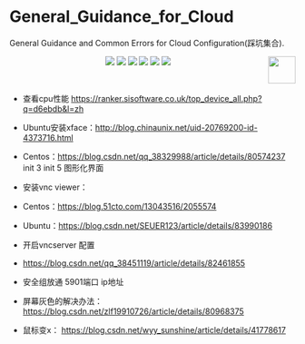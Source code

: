 # General_Guidance_for_Cloud
General Guidance and Common Errors for Cloud Configuration(踩坑集合).

<p align="center">
    <a href="https://github.com/elegantcoin/General_Guidance_for_Cloud"><img src="https://img.shields.io/badge/status-updating-brightgreen.svg"></a>
    <a href="https://github.com/python/cpython"><img src="https://img.shields.io/badge/Python-3.7-FF1493.svg"></a>
    <a href="https://github.com/elegantcoin/General_Guidance_for_Cloud"><img src="https://img.shields.io/badge/platform-Windows%7CLinux%7CmacOS-660066.svg"></a>
    <a href="https://opensource.org/licenses/mit-license.php"><img src="https://badges.frapsoft.com/os/mit/mit.svg"></a>
    <a href="https://github.com/elegantcoin/General_Guidance_for_Cloud/stargazers"><img src="https://img.shields.io/github/stars/elegantcoin/General_Guidance_for_Cloud.svg?logo=github"></a>
    <a href="https://github.com/elegantcoin/General_Guidance_for_Cloud/network/members"><img src="https://img.shields.io/github/forks/elegantcoin/General_Guidance_for_Cloud.svg?color=blue&logo=github"></a>
    <a href="https://www.python.org/"><img src="https://upload.wikimedia.org/wikipedia/commons/c/c3/Python-logo-notext.svg" align="right" height="48" width="48" ></a>
</p>
<br />

- 查看cpu性能 https://ranker.sisoftware.co.uk/top_device_all.php?q=d6ebdb&l=zh

- Ubuntu安装xface：http://blog.chinaunix.net/uid-20769200-id-4373716.html
- Centos：https://blog.csdn.net/qq_38329988/article/details/80574237    init 3   init 5 图形化界面

- 安装vnc viewer：
- Centos：https://blog.51cto.com/13043516/2055574
- Ubuntu：https://blog.csdn.net/SEUER123/article/details/83990186
- 开启vncserver 配置 
- https://blog.csdn.net/qq_38451119/article/details/82461855

- 安全组放通 5901端口 ip地址
- 屏幕灰色的解决办法：https://blog.csdn.net/zlf19910726/article/details/80968375
- 鼠标变x：  https://blog.csdn.net/wyy_sunshine/article/details/41778617
